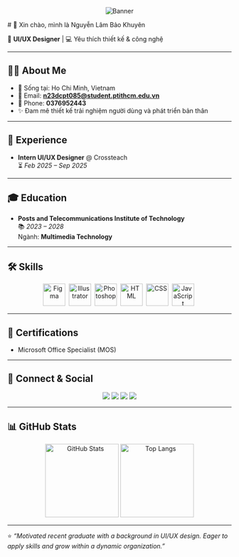 <p align="center">
  <img src="https://raw.githubusercontent.com/n23dcpt085-cyber/Testing/main/banner.jpg" alt="Banner" />
</p>
# 👋 Xin chào, mình là Nguyễn Lâm Bảo Khuyên  

🎨 **UI/UX Designer** | 💻 Yêu thích thiết kế & công nghệ  

---

## 🧑‍💻 About Me
- 📍 Sống tại: Ho Chi Minh, Vietnam  
- 📧 Email: **n23dcpt085@student.ptithcm.edu.vn**  
- 📱 Phone: **0376952443**  
- ✨ Đam mê thiết kế trải nghiệm người dùng và phát triển bản thân  

---

## 💼 Experience
- **Intern UI/UX Designer** @ Crossteach  
  ⏳ *Feb 2025 – Sep 2025*  

---

## 🎓 Education
- **Posts and Telecommunications Institute of Technology**  
  📚 *2023 – 2028*  
  Ngành: **Multimedia Technology**  

---

## 🛠️ Skills
 
<p align="center">
  <img src="https://cdn.jsdelivr.net/gh/devicons/devicon/icons/figma/figma-original.svg" title="Figma" alt="Figma" width="50" height="50"/>&nbsp;
  <img src="https://cdn.jsdelivr.net/gh/devicons/devicon/icons/illustrator/illustrator-line.svg" title="Illustrator" alt="Illustrator" width="50" height="50"/>&nbsp;
  <img src="https://cdn.jsdelivr.net/gh/devicons/devicon/icons/photoshop/photoshop-line.svg" title="Photoshop" alt="Photoshop" width="50" height="50"/>&nbsp;
  <img src="https://cdn.jsdelivr.net/gh/devicons/devicon/icons/html5/html5-original.svg" title="HTML5" alt="HTML" width="50" height="50"/>&nbsp;
  <img src="https://cdn.jsdelivr.net/gh/devicons/devicon/icons/css3/css3-original.svg" title="CSS3" alt="CSS" width="50" height="50"/>&nbsp;
  <img src="https://cdn.jsdelivr.net/gh/devicons/devicon/icons/javascript/javascript-original.svg" title="JavaScript" alt="JavaScript" width="50" height="50"/>&nbsp;
</p>


---

## 📜 Certifications
- Microsoft Office Specialist (MOS)  

---

## 🔗 Connect & Social  

<p align="center">
  <a href="https://github.com/n23dcpt085-cyber"><img src="https://img.shields.io/badge/GitHub-100000?style=flat&logo=github&logoColor=white"/></a>
  <a href="#"><img src="https://img.shields.io/badge/LinkedIn-9ccaff?style=flat&logo=linkedin&logoColor=0A66C2"/></a>
  <a href="#"><img src="https://img.shields.io/badge/Behance-bdd9ff?style=flat&logo=behance&logoColor=1769ff"/></a>
  <a href="#"><img src="https://img.shields.io/badge/Dribbble-ffd6e8?style=flat&logo=dribbble&logoColor=EA4C89"/></a>
</p>

---

## 📊 GitHub Stats  

<p align="center">
  <img src="https://github-readme-stats.vercel.app/api?username=n23dcpt085-cyber&show_icons=true&theme=default_pastel&hide_border=true" alt="GitHub Stats" height="165"/>
  <img src="https://github-readme-stats.vercel.app/api/top-langs/?username=n23dcpt085-cyber&layout=compact&theme=default_pastel&hide_border=true" alt="Top Langs" height="165"/>
</p>

---

⭐️ *“Motivated recent graduate with a background in UI/UX design. Eager to apply skills and grow within a dynamic organization.”*  
